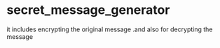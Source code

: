 # secret_message_generator
it includes encrypting the original message .and also for decrypting the message
